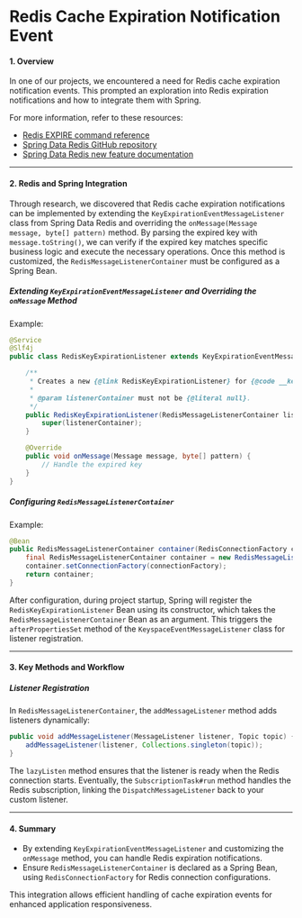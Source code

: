 # Redis Cache Expiration Notification Event

#### 1. Overview

In one of our projects, we encountered a need for Redis cache expiration notification events. This prompted an exploration into Redis expiration notifications and how to integrate them with Spring.

For more information, refer to these resources:

- [Redis EXPIRE command reference](https://redis.io/commands/expire)
- [Spring Data Redis GitHub repository](https://github.com/spring-projects/spring-data-redis)
- [Spring Data Redis new feature documentation](https://docs.spring.io/spring-data/redis/docs/2.1.9.RELEASE/reference/html/#redis:pubsub:subscribe:containers)

------

#### 2. Redis and Spring Integration

Through research, we discovered that Redis cache expiration notifications can be implemented by extending the `KeyExpirationEventMessageListener` class from Spring Data Redis and overriding the `onMessage(Message message, byte[] pattern)` method. By parsing the expired key with `message.toString()`, we can verify if the expired key matches specific business logic and execute the necessary operations. Once this method is customized, the `RedisMessageListenerContainer` must be configured as a Spring Bean.

##### Extending `KeyExpirationEventMessageListener` and Overriding the `onMessage` Method

Example:

```java
@Service
@Slf4j
public class RedisKeyExpirationListener extends KeyExpirationEventMessageListener {

    /**
     * Creates a new {@link RedisKeyExpirationListener} for {@code __keyevent@*__:expired} messages.
     *
     * @param listenerContainer must not be {@literal null}.
     */
    public RedisKeyExpirationListener(RedisMessageListenerContainer listenerContainer) {
        super(listenerContainer);
    }

    @Override
    public void onMessage(Message message, byte[] pattern) {
        // Handle the expired key
    }
}
```

##### Configuring `RedisMessageListenerContainer`

Example:

```java
@Bean
public RedisMessageListenerContainer container(RedisConnectionFactory connectionFactory) {
    final RedisMessageListenerContainer container = new RedisMessageListenerContainer();
    container.setConnectionFactory(connectionFactory);
    return container;
}
```

After configuration, during project startup, Spring will register the `RedisKeyExpirationListener` Bean using its constructor, which takes the `RedisMessageListenerContainer` Bean as an argument. This triggers the `afterPropertiesSet` method of the `KeyspaceEventMessageListener` class for listener registration.

------

#### 3. Key Methods and Workflow

##### Listener Registration

In `RedisMessageListenerContainer`, the `addMessageListener` method adds listeners dynamically:

```java
public void addMessageListener(MessageListener listener, Topic topic) {
    addMessageListener(listener, Collections.singleton(topic));
}
```

The `lazyListen` method ensures that the listener is ready when the Redis connection starts. Eventually, the `SubscriptionTask#run` method handles the Redis subscription, linking the `DispatchMessageListener` back to your custom listener.

------

#### 4. Summary

- By extending `KeyExpirationEventMessageListener` and customizing the `onMessage` method, you can handle Redis expiration notifications.
- Ensure `RedisMessageListenerContainer` is declared as a Spring Bean, using `RedisConnectionFactory` for Redis connection configurations.

This integration allows efficient handling of cache expiration events for enhanced application responsiveness.